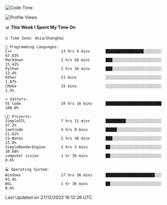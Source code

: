 <!--START_SECTION:waka-->
![Code Time](http://img.shields.io/badge/Code%20Time-510%20hrs%2010%20mins-blue)

![Profile Views](http://img.shields.io/badge/Profile%20Views-6-blue)

📊 **This Week I Spent My Time On** 

```text
⌚︎ Time Zone: Asia/Shanghai

💬 Programming Languages: 
C++                      13 hrs 4 mins       █████████████████░░░░░░░░   67.83% 
Markdown                 2 hrs 58 mins       ███░░░░░░░░░░░░░░░░░░░░░░   15.42% 
Python                   2 hrs 34 mins       ███░░░░░░░░░░░░░░░░░░░░░░   13.4% 
Other                    21 mins             ░░░░░░░░░░░░░░░░░░░░░░░░░   1.87% 
CMake                    15 mins             ░░░░░░░░░░░░░░░░░░░░░░░░░   1.3%

🔥 Editors: 
VS Code                  19 hrs 16 mins      █████████████████████████   100.0%

🐱‍💻 Projects: 
SimpleSTL                7 hrs 11 mins       █████████░░░░░░░░░░░░░░░░   37.3% 
leetcode                 4 hrs 9 mins        █████░░░░░░░░░░░░░░░░░░░░   21.62% 
CS-Notes                 2 hrs 30 mins       ███░░░░░░░░░░░░░░░░░░░░░░   13.0% 
SimpleRenderEngine       2 hrs 3 mins        ██░░░░░░░░░░░░░░░░░░░░░░░   10.68% 
computer vision          1 hr 39 mins        ██░░░░░░░░░░░░░░░░░░░░░░░   8.6%

💻 Operating System: 
Windows                  17 hrs 36 mins      ██████████████████████░░░   91.4% 
WSL                      1 hr 39 mins        ██░░░░░░░░░░░░░░░░░░░░░░░   8.6%

```


 Last Updated on 27/12/2022 16:12:26 UTC
<!--END_SECTION:waka-->